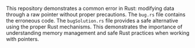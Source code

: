 This repository demonstrates a common error in Rust: modifying data through a raw pointer without proper precautions.  The `bug.rs` file contains the erroneous code.  The `bugSolution.rs` file provides a safe alternative using the proper Rust mechanisms.  This demonstrates the importance of understanding memory management and safe Rust practices when working with pointers.